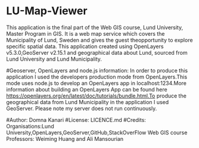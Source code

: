 # LU-Map-Viewer
This application is the final part of the Web GIS course, Lund University, Master Program in GIS. 
It is a web map service which covers the Municipality of Lund, Sweden and gives the guest theopportunity to explore specific spatial data. 
This application created using OpenLayers v5.3.0,GeoServer v2.15.1 and geographical data about Lund, sourced from Lund University 
and Lund Municipality.

#Geoserver, OpenLayers and node.js information:
In order to produce this application I used the developers production mode from OpenLayers.This mode uses node.js to develop 
an OpenLayers app in localhost:1234.More information about building an OpenLayers App can be found 
here https://openlayers.org/en/latest/doc/tutorials/bundle.html.To produce the geographical data from Lund Municipality in the application
I used GeoServer.
Please note my server does not run continuously.

#Author:
Domna Kanari
#License:
LICENCE.md
#Credits:
Organisations:Lund University,OpenLayers,GeoServer,GitHub,StackOverFlow
Web GIS course Professors: Weiming Huang and Ali Mansourian
